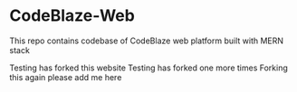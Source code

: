 # CodeBlaze-Web
This repo contains codebase of CodeBlaze web platform built with MERN stack


Testing has forked this website
Testing has forked one more times
Forking this again
please add me here 
